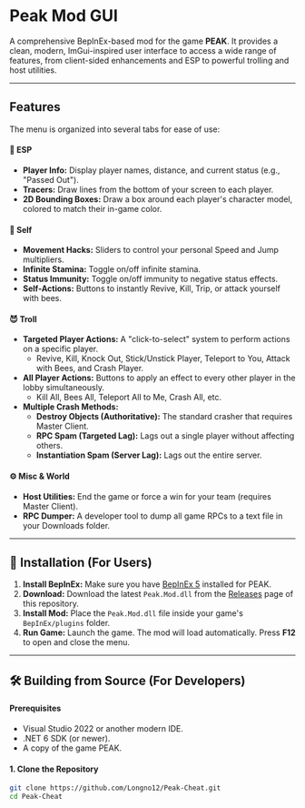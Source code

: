 # Peak Mod GUI

A comprehensive BepInEx-based mod for the game **PEAK**. It provides a clean, modern, ImGui-inspired user interface to access a wide range of features, from client-sided enhancements and ESP to powerful trolling and host utilities.

---

## Features

The menu is organized into several tabs for ease of use:

#### 🎨 ESP
- **Player Info:** Display player names, distance, and current status (e.g., "Passed Out").
- **Tracers:** Draw lines from the bottom of your screen to each player.
- **2D Bounding Boxes:** Draw a box around each player's character model, colored to match their in-game color.

#### 🚀 Self
- **Movement Hacks:** Sliders to control your personal Speed and Jump multipliers.
- **Infinite Stamina:** Toggle on/off infinite stamina.
- **Status Immunity:** Toggle on/off immunity to negative status effects.
- **Self-Actions:** Buttons to instantly Revive, Kill, Trip, or attack yourself with bees.

#### 😈 Troll
- **Targeted Player Actions:** A "click-to-select" system to perform actions on a specific player.
  - Revive, Kill, Knock Out, Stick/Unstick Player, Teleport to You, Attack with Bees, and Crash Player.
- **All Player Actions:** Buttons to apply an effect to every other player in the lobby simultaneously.
  - Kill All, Bees All, Teleport All to Me, Crash All, etc.
- **Multiple Crash Methods:**
  - **Destroy Objects (Authoritative):** The standard crasher that requires Master Client.
  - **RPC Spam (Targeted Lag):** Lags out a single player without affecting others.
  - **Instantiation Spam (Server Lag):** Lags out the entire server.

#### ⚙️ Misc & World
- **Host Utilities:** End the game or force a win for your team (requires Master Client).
- **RPC Dumper:** A developer tool to dump all game RPCs to a text file in your Downloads folder.

---

## 💾 Installation (For Users)

1.  **Install BepInEx:** Make sure you have [BepInEx 5](https://github.com/BepInEx/BepInEx/releases) installed for PEAK.
2.  **Download:** Download the latest `Peak.Mod.dll` from the [Releases](https://github.com/Longno12/Peak-Cheat/releases) page of this repository.
3.  **Install Mod:** Place the `Peak.Mod.dll` file inside your game's `BepInEx/plugins` folder.
4.  **Run Game:** Launch the game. The mod will load automatically. Press **F12** to open and close the menu.

---

## 🛠️ Building from Source (For Developers)

#### Prerequisites
-   Visual Studio 2022 or another modern IDE.
-   .NET 6 SDK (or newer).
-   A copy of the game PEAK.

#### 1. Clone the Repository
```bash
git clone https://github.com/Longno12/Peak-Cheat.git
cd Peak-Cheat
